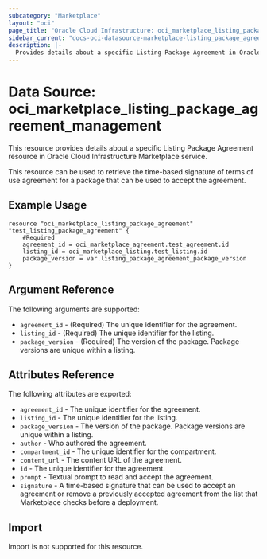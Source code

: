 ```yaml
---
subcategory: "Marketplace"
layout: "oci"
page_title: "Oracle Cloud Infrastructure: oci_marketplace_listing_package_agreement"
sidebar_current: "docs-oci-datasource-marketplace-listing_package_agreement"
description: |-
  Provides details about a specific Listing Package Agreement in Oracle Cloud Infrastructure Marketplace service
---
```


# Data Source: oci_marketplace_listing_package_agreement_management
This resource provides details about a specific Listing Package Agreement resource in Oracle Cloud Infrastructure Marketplace service.

This resource can be used to retrieve the time-based signature of terms of use agreement for a package that can be used to
accept the agreement.


## Example Usage

```hcl
resource "oci_marketplace_listing_package_agreement" "test_listing_package_agreement" {
	#Required
	agreement_id = oci_marketplace_agreement.test_agreement.id
	listing_id = oci_marketplace_listing.test_listing.id
	package_version = var.listing_package_agreement_package_version
}
```

## Argument Reference

The following arguments are supported:

* `agreement_id` - (Required) The unique identifier for the agreement.
* `listing_id` - (Required) The unique identifier for the listing.
* `package_version` - (Required) The version of the package. Package versions are unique within a listing.


## Attributes Reference

The following attributes are exported:

* `agreement_id` - The unique identifier for the agreement.
* `listing_id` - The unique identifier for the listing.
* `package_version` - The version of the package. Package versions are unique within a listing.
* `author` - Who authored the agreement.
* `compartment_id` - The unique identifier for the compartment.
* `content_url` - The content URL of the agreement.
* `id` - The unique identifier for the agreement.
* `prompt` - Textual prompt to read and accept the agreement.
* `signature` - A time-based signature that can be used to accept an agreement or remove a previously accepted agreement from the list that Marketplace checks before a deployment. 

## Import

Import is not supported for this resource.
